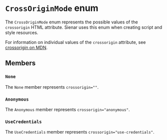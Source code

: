 ﻿---
pageTitle: CrossOriginMode
blurb: "Documentation for the CrossOriginMode enum"
tags:
  - api
---

# `CrossOriginMode` enum

The `CrossOriginMode` enum represents the possible values of the `crossorigin` HTML attribute. Sienar uses this enum when creating script and style resources.

For information on individual values of the `crossorigin` attribute, see [crossorigin on MDN](https://developer.mozilla.org/en-US/docs/Web/HTML/Attributes/crossorigin).

## Members

### `None`

The `None` member represents `crossorigin=""`.

### `Anonymous`

The `Anonymous` member represents `crossorigin="anonymous"`.

### `UseCredentials`

The `UseCredentials` member represents `crossorigin="use-credentials"`.